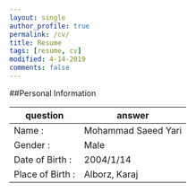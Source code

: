 ```yaml
---
layout: single
author_profile: true
permalink: /cv/
title: Resume
tags: [resume, cv]
modified: 4-14-2019
comments: false
---
```

##Personal Information

| question             | answer                  |
|----------------------|-------------------------|
| Name :               | Mohammad Saeed Yari     |
| Gender :             | Male                    |
| Date of Birth :      | 2004/1/14               |
| Place of Birth :     | Alborz, Karaj           |
